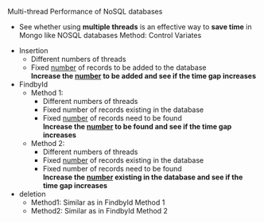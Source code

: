 Multi-thread Performance of NoSQL databases
- See whether using <b>multiple threads</b> is an effective way to <b>save time</b> in Mongo like NOSQL databases
Method: Control Variates 
<ul>
<li>Insertion
  <ul>
   <li> Different numbers of threads
   <li> Fixed <u>number</u> of records to be added to the database
 <br><b> Increase the <u>number</u> to be added and see if the time gap increases</b>
 
 </ul>
<li>FindbyId
<ul>
<li> Method 1:
   <ul>
   <li> Different numbers of threads
   <li> Fixed number of records existing in the database
   <li> Fixed <u>number</u> of records need to be found
  <br><b> Increase the <u>number</u> to be found and see if the time gap increases</b>
   </ul>
<li> Method 2:
   <ul>
   <li> Different numbers of threads
   <li> Fixed <u>number</u> of records existing in the database
   <li> Fixed number of records need to be found
  <br><b> Increase the <u>number</u> existing in the database and see if the time gap increases</b>
   </ul>
</ul>
<li>deletion
  <ul>
  <li>Method1: Similar as in FindbyId Method 1
  <li>Method2: Similar as in FindbyId Method 2
  </ul>
</ul>
